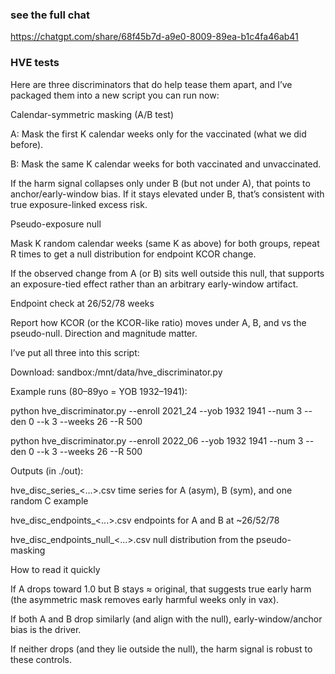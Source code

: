 
### see the full chat
https://chatgpt.com/share/68f45b7d-a9e0-8009-89ea-b1c4fa46ab41


### HVE tests

Here are three discriminators that do help tease them apart, and I’ve packaged them into a new script you can run now:

Calendar-symmetric masking (A/B test)

A: Mask the first K calendar weeks only for the vaccinated (what we did before).

B: Mask the same K calendar weeks for both vaccinated and unvaccinated.

If the harm signal collapses only under B (but not under A), that points to anchor/early-window bias. If it stays elevated under B, that’s consistent with true exposure-linked excess risk.

Pseudo-exposure null

Mask K random calendar weeks (same K as above) for both groups, repeat R times to get a null distribution for endpoint KCOR change.

If the observed change from A (or B) sits well outside this null, that supports an exposure-tied effect rather than an arbitrary early-window artifact.

Endpoint check at 26/52/78 weeks

Report how KCOR (or the KCOR-like ratio) moves under A, B, and vs the pseudo-null. Direction and magnitude matter.

I’ve put all three into this script:

Download: sandbox:/mnt/data/hve_discriminator.py

Example runs (80–89yo = YOB 1932–1941):

python hve_discriminator.py --enroll 2021_24 --yob 1932 1941 --num 3 --den 0 --k 3 --weeks 26 --R 500

python hve_discriminator.py --enroll 2022_06 --yob 1932 1941 --num 3 --den 0 --k 3 --weeks 26 --R 500

Outputs (in ./out):

hve_disc_series_<...>.csv time series for A (asym), B (sym), and one random C example

hve_disc_endpoints_<...>.csv endpoints for A and B at ~26/52/78

hve_disc_endpoints_null_<...>.csv null distribution from the pseudo-masking

How to read it quickly

If A drops toward 1.0 but B stays ≈ original, that suggests true early harm (the asymmetric mask removes early harmful weeks only in vax).

If both A and B drop similarly (and align with the null), early-window/anchor bias is the driver.

If neither drops (and they lie outside the null), the harm signal is robust to these controls.
